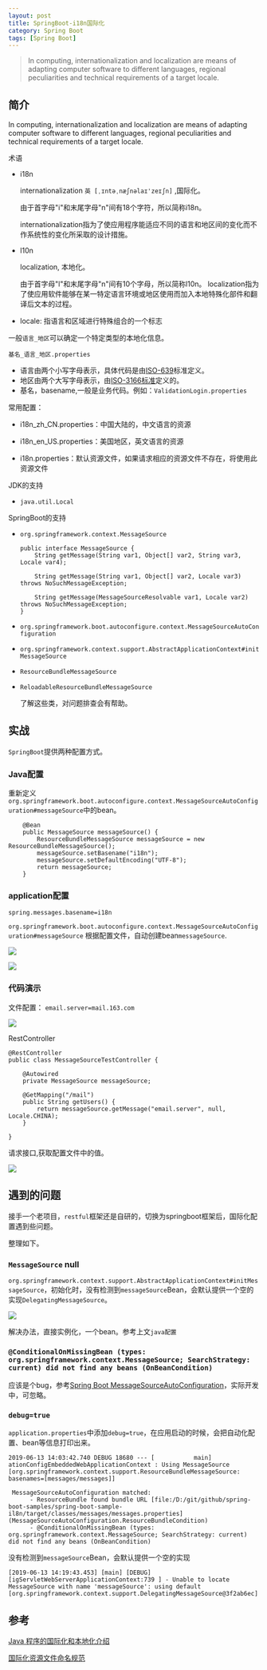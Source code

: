 ```yaml
---
layout: post
title: SpringBoot-i18n国际化
category: Spring Boot 
tags: [Spring Boot]
---
```


>In computing, internationalization and localization are means of adapting computer software to different languages, regional peculiarities and technical requirements of a target locale.

## 简介

In computing, internationalization and localization are means of adapting computer software to different languages, regional peculiarities and technical requirements of a target locale.


术语

- i18n 

	internationalization `英 [ˌɪntəˌnæʃnəlaɪ'zeɪʃn]` ,国际化。
	
	由于首字母"i"和末尾字母"n"间有18个字符，所以简称i18n。
	
	internationalization指为了使应用程序能适应不同的语言和地区间的变化而不作系统性的变化所采取的设计措施。
- l10n

	localization, 本地化。
	
	由于首字母"l"和末尾字母"n"间有10个字母，所以简称l10n。
	localization指为了使应用软件能够在某一特定语言环境或地区使用而加入本地特殊化部件和翻译后文本的过程。
- locale: 指语言和区域进行特殊组合的一个标志

一般`语言_地区`可以确定一个特定类型的本地化信息。


`基名_语言_地区.properties`

- 语言由两个小写字母表示，具体代码是由[ISO-639](https://incubator.wikimedia.org/wiki/Incubator:ISO_639/zh)标准定义。
- 地区由两个大写字母表示，由[ISO-3166标准](http://kirste.userpage.fu-berlin.de/diverse/doc/ISO_3166.html)定义的。
- 基名，basename,一般是业务代码。例如：`ValidationLogin.properties`

常用配置：
- i18n_zh_CN.properties：中国大陆的，中文语言的资源

- i18n_en_US.properties：美国地区，英文语言的资源

- i18n.properties：默认资源文件，如果请求相应的资源文件不存在，将使用此资源文件

JDK的支持
- `java.util.Local`

SpringBoot的支持
- `org.springframework.context.MessageSource`
	```
	public interface MessageSource {
		String getMessage(String var1, Object[] var2, String var3, Locale var4);

		String getMessage(String var1, Object[] var2, Locale var3) throws NoSuchMessageException;

		String getMessage(MessageSourceResolvable var1, Locale var2) throws NoSuchMessageException;
	}
	```

- `org.springframework.boot.autoconfigure.context.MessageSourceAutoConfiguration`

- `org.springframework.context.support.AbstractApplicationContext#initMessageSource`
- `ResourceBundleMessageSource`
- `ReloadableResourceBundleMessageSource`

	了解这些类，对问题排查会有帮助。

## 实战

`SpringBoot`提供两种配置方式。

### Java配置

重新定义`org.springframework.boot.autoconfigure.context.MessageSourceAutoConfiguration#messageSource`中的bean。

```
    @Bean
    public MessageSource messageSource() {
        ResourceBundleMessageSource messageSource = new ResourceBundleMessageSource();
        messageSource.setBasename("i18n");
        messageSource.setDefaultEncoding("UTF-8");
        return messageSource;
    }
```

### application配置


```
spring.messages.basename=i18n
```

`org.springframework.boot.autoconfigure.context.MessageSourceAutoConfiguration#messageSource` 根据配置文件，自动创建bean`messageSource`.

![](https://oscimg.oschina.net/oscnet/f472f465224cfc50cdee46be295c22b4c4b.jpg)

![](https://oscimg.oschina.net/oscnet/95d704b3f41ae6bc3d2002b905ea9b65c5d.jpg)


### 代码演示

文件配置：
`email.server=mail.163.com`

![](https://oscimg.oschina.net/oscnet/5964c6c99e1bb039934e4a4ca9cd220a58a.jpg)

RestController
```
@RestController
public class MessageSourceTestController {

    @Autowired
    private MessageSource messageSource;

    @GetMapping("/mail")
    public String getUsers() {
        return messageSource.getMessage("email.server", null, Locale.CHINA);
    }

}
```

请求接口,获取配置文件中的值。

![](https://oscimg.oschina.net/oscnet/bde73d3a27d85615be76cb33b0f1ac8cf4c.jpg)

## 遇到的问题

接手一个老项目，`restful`框架还是自研的，切换为springboot框架后，国际化配置遇到些问题。

整理如下。

### `MessageSource` null
 `org.springframework.context.support.AbstractApplicationContext#initMessageSource`，初始化时，没有检测到`messageSource`Bean，会默认提供一个空的实现`DelegatingMessageSource`。

![](https://oscimg.oschina.net/oscnet/35a11e1025c7ac42fef6d9c6a32ed648375.jpg)

 解决办法，直接实例化，一个bean。参考上文`java配置`

### `@ConditionalOnMissingBean (types: org.springframework.context.MessageSource; SearchStrategy: current) did not find any beans (OnBeanCondition)`

应该是个bug，参考[Spring Boot MessageSourceAutoConfiguration](https://stackoverflow.com/questions/30663513/spring-boot-messagesourceautoconfiguration)，实际开发中，可忽略。

### `debug=true`
`application.properties`中添加`debug=true`，在应用启动的时候，会把自动化配置、bean等信息打印出来。

```
2019-06-13 14:03:42.740 DEBUG 18680 --- [           main] ationConfigEmbeddedWebApplicationContext : Using MessageSource [org.springframework.context.support.ResourceBundleMessageSource: basenames=[messages/messages]]

```

```
 MessageSourceAutoConfiguration matched:
      - ResourceBundle found bundle URL [file:/D:/git/github/spring-boot-samples/spring-boot-sample-il8n/target/classes/messages/messages.properties] (MessageSourceAutoConfiguration.ResourceBundleCondition)
      - @ConditionalOnMissingBean (types: org.springframework.context.MessageSource; SearchStrategy: current) did not find any beans (OnBeanCondition)

```
没有检测到`messageSource`Bean，会默认提供一个空的实现
```
[2019-06-13 14:19:43.453] [main] [DEBUG] [igServletWebServerApplicationContext:739 ] - Unable to locate MessageSource with name 'messageSource': using default [org.springframework.context.support.DelegatingMessageSource@3f2ab6ec]
```

## 参考

[Java 程序的国际化和本地化介绍
](https://www.ibm.com/developerworks/cn/java/joy-i18n/index.html)

[国际化资源文件命名规范](https://zhuanlan.zhihu.com/p/50620931)


